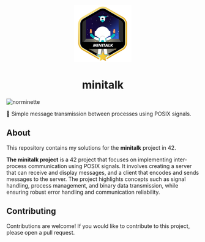 <div align="center">
    <img src=".github/assets/minitalkm.png" alt="minitalk badge">
    <h1>minitalk</h1>
</div>

![norminette](https://github.com/lareii/minitalk/actions/workflows/norminette.yml/badge.svg)

📡 Simple message transmission between processes using POSIX signals.

## About

This repository contains my solutions for the **minitalk** project in 42.

**The minitalk project** is a 42 project that focuses on implementing inter-process communication using POSIX signals. It involves creating a server that can receive and display messages, and a client that encodes and sends messages to the server. The project highlights concepts such as signal handling, process management, and binary data transmission, while ensuring robust error handling and communication reliability.

## Contributing
Contributions are welcome! If you would like to contribute to this project, please open a pull request.